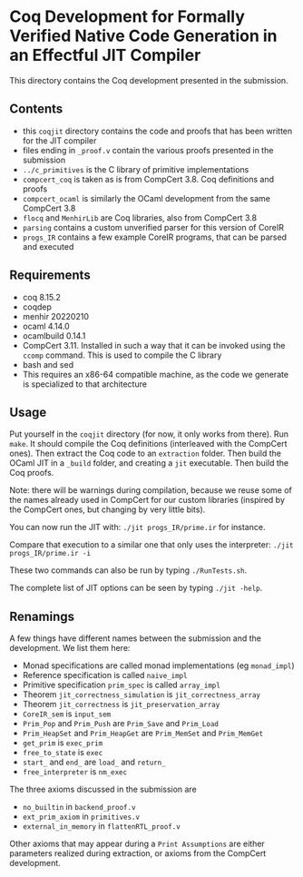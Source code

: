 # Coq Development for Formally Verified Native Code Generation in an Effectful JIT Compiler

This directory contains the Coq development presented in the submission.

## Contents
- this `coqjit` directory contains the code and proofs that has been written for the JIT compiler
- files ending in `_proof.v` contain the various proofs presented in the submission
- `../c_primitives` is the C library of primitive implementations
- `compcert_coq` is taken as is from CompCert 3.8. Coq definitions and proofs
- `compcert_ocaml` is similarly the OCaml development from the same CompCert 3.8
- `flocq` and `MenhirLib` are Coq libraries, also from CompCert 3.8
- `parsing` contains a custom unverified parser for this version of CoreIR
- `progs_IR` contains a few example CoreIR programs, that can be parsed and executed


## Requirements
- coq 8.15.2 
- coqdep
- menhir 20220210
- ocaml 4.14.0
- ocamlbuild 0.14.1
- CompCert 3.11. Installed in such a way that it can be invoked using the `ccomp` command. This is used to compile the C library
- bash and sed
- This requires an x86-64 compatible machine, as the code we generate is specialized to that architecture


## Usage
Put yourself in the `coqjit` directory (for now, it only works from there).
Run `make`. It should compile the Coq definitions (interleaved with the CompCert ones). Then extract the Coq code to an `extraction` folder. Then build the OCaml JIT in a `_build` folder, and creating a `jit` executable. Then build the Coq proofs.

Note: there will be warnings during compilation, because we reuse some of the names already used in CompCert for our custom libraries (inspired by the CompCert ones, but changing by very little bits). 

You can now run the JIT with:
`./jit progs_IR/prime.ir` for instance.

Compare that execution to a similar one that only uses the interpreter:
`./jit progs_IR/prime.ir -i`

These two commands can also be run by typing `./RunTests.sh`.

The complete list of JIT options can be seen by typing `./jit -help`.

## Renamings
A few things have different names between the submission and the development.
We list them here:

- Monad specifications are called monad implementations (eg `monad_impl`)
- Reference specification is called `naive_impl`
- Primitive specification `prim_spec` is called `array_impl`
- Theorem `jit_correctness_simulation` is `jit_correctness_array`
- Theorem `jit_correctness` is `jit_preservation_array`
- `CoreIR_sem` is `input_sem`
- `Prim_Pop` and `Prim_Push` are `Prim_Save` and `Prim_Load`
- `Prim_HeapSet` and `Prim_HeapGet` are `Prim_MemSet` and `Prim_MemGet`
- `get_prim` is `exec_prim`
- `free_to_state` is `exec`
- `start_` and `end_` are `load_` and `return_`
- `free_interpreter` is `nm_exec`

The three axioms discussed in the submission are 
- `no_builtin` in `backend_proof.v`
- `ext_prim_axiom` in `primitives.v`
- `external_in_memory` in `flattenRTL_proof.v`

Other axioms that may appear during a `Print Assumptions` are either parameters realized during extraction, or axioms from the CompCert development.
